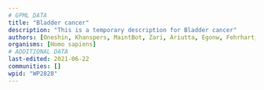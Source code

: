 ```yaml
---
# GPML DATA
title: "Bladder cancer"
description: "This is a temporary description for Bladder cancer"
authors: [Oneshin, Khanspers, MaintBot, Zari, Ariutta, Egonw, Fehrhart, Eweitz, Finterly]
organisms: [Homo sapiens]
# ADDITIONAL DATA
last-edited: 2021-06-22
communities: []
wpid: "WP2828"
---
```

